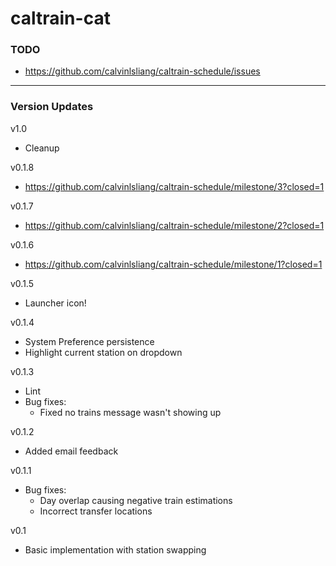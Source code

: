 # caltrain-cat

### TODO
- https://github.com/calvinlsliang/caltrain-schedule/issues

----------
### Version Updates

v1.0
- Cleanup

v0.1.8
- https://github.com/calvinlsliang/caltrain-schedule/milestone/3?closed=1

v0.1.7
- https://github.com/calvinlsliang/caltrain-schedule/milestone/2?closed=1

v0.1.6
- https://github.com/calvinlsliang/caltrain-schedule/milestone/1?closed=1

v0.1.5
- Launcher icon!

v0.1.4
- System Preference persistence
- Highlight current station on dropdown

v0.1.3
- Lint
- Bug fixes:
  - Fixed no trains message wasn't showing up

v0.1.2
- Added email feedback

v0.1.1
- Bug fixes:
  - Day overlap causing negative train estimations
  - Incorrect transfer locations

v0.1
- Basic implementation with station swapping
